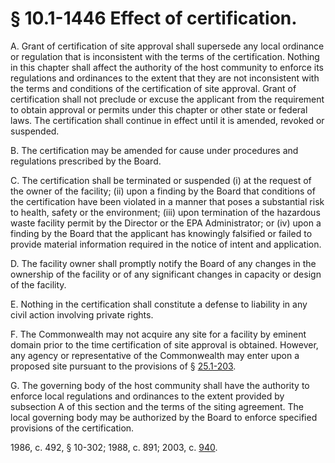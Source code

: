 # § 10.1-1446 Effect of certification.

<p>A. Grant of certification of site approval shall supersede any local ordinance or regulation that is inconsistent with the terms of the certification. Nothing in this chapter shall affect the authority of the host community to enforce its regulations and ordinances to the extent that they are not inconsistent with the terms and conditions of the certification of site approval. Grant of certification shall not preclude or excuse the applicant from the requirement to obtain approval or permits under this chapter or other state or federal laws. The certification shall continue in effect until it is amended, revoked or suspended.</p><p>B. The certification may be amended for cause under procedures and regulations prescribed by the Board.</p><p>C. The certification shall be terminated or suspended (i) at the request of the owner of the facility; (ii) upon a finding by the Board that conditions of the certification have been violated in a manner that poses a substantial risk to health, safety or the environment; (iii) upon termination of the hazardous waste facility permit by the Director or the EPA Administrator; or (iv) upon a finding by the Board that the applicant has knowingly falsified or failed to provide material information required in the notice of intent and application.</p><p>D. The facility owner shall promptly notify the Board of any changes in the ownership of the facility or of any significant changes in capacity or design of the facility.</p><p>E. Nothing in the certification shall constitute a defense to liability in any civil action involving private rights.</p><p>F. The Commonwealth may not acquire any site for a facility by eminent domain prior to the time certification of site approval is obtained. However, any agency or representative of the Commonwealth may enter upon a proposed site pursuant to the provisions of § <a href='http://law.lis.virginia.gov/vacode/25.1-203/'>25.1-203</a>.</p><p>G. The governing body of the host community shall have the authority to enforce local regulations and ordinances to the extent provided by subsection A of this section and the terms of the siting agreement. The local governing body may be authorized by the Board to enforce specified provisions of the certification.</p><p>1986, c. 492, § 10-302; 1988, c. 891; 2003, c. <a href='http://lis.virginia.gov/cgi-bin/legp604.exe?031+ful+CHAP0940'>940</a>.</p>